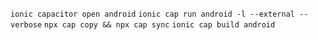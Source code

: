 `ionic capacitor open android`
`ionic cap run android -l --external --verbose`
`npx cap copy && npx cap sync`
`ionic cap build android`